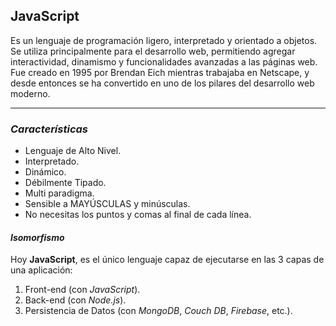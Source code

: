 ## **JavaScript** 
Es un lenguaje de programación ligero, interpretado y orientado a objetos. Se utiliza principalmente para el desarrollo web, permitiendo agregar interactividad, dinamismo y funcionalidades avanzadas a las páginas web. Fue creado en 1995 por Brendan Eich mientras trabajaba en Netscape, y desde entonces se ha convertido en uno de los pilares del desarrollo web moderno.
___
### ***Características***
- Lenguaje de Alto Nivel.
- Interpretado.
- Dinámico.
- Débilmente Tipado.
- Multi paradigma.
- Sensible a MAYÚSCULAS y minúsculas.
- No necesitas los puntos y comas al final de cada línea.

#### ***Isomorfismo***
Hoy **JavaScript**, es el único lenguaje capaz de ejecutarse en las 3 capas de una aplicación:
1. Front-end (con _JavaScript_).
2. Back-end (con _Node.js_).
3. Persistencia de Datos (con _MongoDB_, _Couch DB_, _Firebase_, etc.).